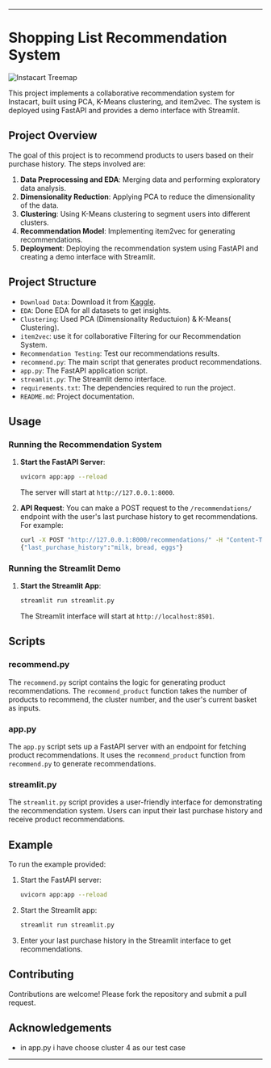 
---

# Shopping List Recommendation System

![Instacart Treemap](https://imageio.forbes.com/blogs-images/brittainladd/files/2019/01/instacart_homeland_1-1-e1546733543757.jpg?format=jpg&width=1440)

This project implements a collaborative recommendation system for Instacart, built using PCA, K-Means clustering, and item2vec. The system is deployed using FastAPI and provides a demo interface with Streamlit.

## Project Overview

The goal of this project is to recommend products to users based on their purchase history. The steps involved are:

1. **Data Preprocessing and EDA**: Merging data and performing exploratory data analysis.
2. **Dimensionality Reduction**: Applying PCA to reduce the dimensionality of the data.
3. **Clustering**: Using K-Means clustering to segment users into different clusters.
4. **Recommendation Model**: Implementing item2vec for generating recommendations.
5. **Deployment**: Deploying the recommendation system using FastAPI and creating a demo interface with Streamlit.

## Project Structure
- `Download Data`: Download it from [Kaggle](https://www.kaggle.com/datasets/psparks/instacart-market-basket-analysis).
- `EDA`: Done EDA for all datasets to get insights.
- `Clustering`: Used PCA (Dimensionality Reductuion) & K-Means( Clustering).
- `item2vec`: use it for collaborative Filtering for our Recommendation System.
- `Recommendation Testing`: Test our recommendations results.
- `recommend.py`: The main script that generates product recommendations.
- `app.py`: The FastAPI application script.
- `streamlit.py`: The Streamlit demo interface.
- `requirements.txt`: The dependencies required to run the project.
- `README.md`: Project documentation.


## Usage

### Running the Recommendation System


1. **Start the FastAPI Server**:
    ```sh
    uvicorn app:app --reload
    ```

    The server will start at `http://127.0.0.1:8000`.

2. **API Request**:
    You can make a POST request to the `/recommendations/` endpoint with the user's last purchase history to get recommendations. For example:
    ```sh
    curl -X POST "http://127.0.0.1:8000/recommendations/" -H "Content-Type: application/json" -d 
    {"last_purchase_history":"milk, bread, eggs"}
    ```

### Running the Streamlit Demo

1. **Start the Streamlit App**:
    ```sh
    streamlit run streamlit.py
    ```

    The Streamlit interface will start at `http://localhost:8501`.

## Scripts

### recommend.py

The `recommend.py` script contains the logic for generating product recommendations. The `recommend_product` function takes the number of products to recommend, the cluster number, and the user's current basket as inputs.

### app.py

The `app.py` script sets up a FastAPI server with an endpoint for fetching product recommendations. It uses the `recommend_product` function from `recommend.py` to generate recommendations.

### streamlit.py

The `streamlit.py` script provides a user-friendly interface for demonstrating the recommendation system. Users can input their last purchase history and receive product recommendations.

## Example

To run the example provided:

1. Start the FastAPI server:
    ```sh
    uvicorn app:app --reload
    ```

2. Start the Streamlit app:
    ```sh
    streamlit run streamlit.py
    ```

3. Enter your last purchase history in the Streamlit interface to get recommendations.

## Contributing

Contributions are welcome! Please fork the repository and submit a pull request.


## Acknowledgements

- in app.py i have choose cluster 4 as our test case
---
